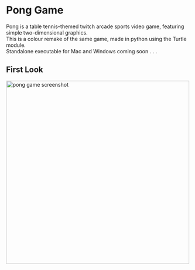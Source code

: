 # Pong Game
Pong is a table tennis–themed twitch arcade sports video game, featuring simple two-dimensional graphics.<br>
This is a colour remake of the same game, made in python using the Turtle module.<br>
Standalone executable for Mac and Windows coming soon . . .

## First Look
<img src="https://i.imgur.com/qcEsgPZ.png" width = 500 alt="pong game screenshot">

